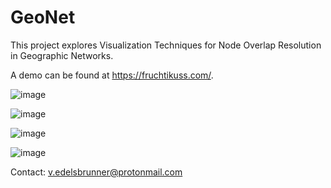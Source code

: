 # GeoNet

This project explores Visualization Techniques for Node Overlap Resolution in Geographic Networks.

A demo can be found at https://fruchtikuss.com/.

![image](https://github.com/vedelsbrunner/GeoNet/assets/48350966/6905ba07-150c-43bf-8234-8d234660d1c2)

![image](https://github.com/vedelsbrunner/GeoNet/assets/48350966/567bb19f-816e-4523-be6c-c89e02fb1023)

![image](https://github.com/vedelsbrunner/GeoNet/assets/48350966/323e25f8-fcac-4e69-b6a8-64cbc50c454f)

![image](https://github.com/vedelsbrunner/GeoNet/assets/48350966/98d66953-08ae-4e87-b309-b0ec3a088dd5)


Contact: v.edelsbrunner@protonmail.com
